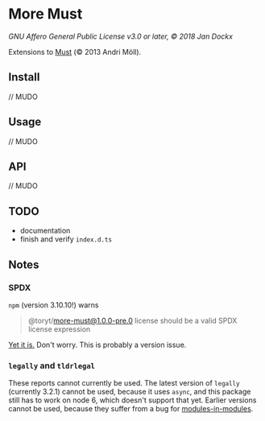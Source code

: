 # More Must

_GNU Affero General Public License v3.0 or later, © 2018 Jan Dockx_

Extensions to [Must] (© 2013 Andri Möll).

## Install

// MUDO

## Usage

// MUDO

## API

// MUDO

## TODO

* documentation
* finish and verify `index.d.ts`

## Notes

### SPDX

`npm` (version 3.10.10!) warns

> @toryt/more-must@1.0.0-pre.0 license should be a valid SPDX license expression

[Yet it is.](https://spdx.org/licenses/AGPL-3.0-or-later.html) Don't worry. This is probably a version issue.

### `legally` and `tldrlegal`

These reports cannot currently be used. The latest version of `legally` (currently 3.2.1) cannot be used, because it
uses `async`, and this package still has to work on node 6, which doesn't support that yet. Earlier versions cannot be
used, because they suffer from a bug for [modules-in-modules](https://github.com/franciscop/legally/issues/17).

[must]: https://github.com/moll/js-must

